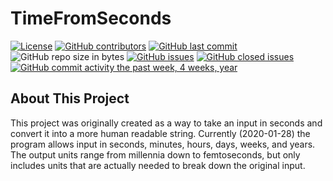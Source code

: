 # TimeFromSeconds
[![License](https://img.shields.io/github/license/chrisjudk/TimeFromSeconds-CLI.svg)](/LICENSE)
[![GitHub contributors](https://img.shields.io/github/contributors/chrisjudk/TimeFromSeconds-CLI.svg)](/../../graphs/contributors)
[![GitHub last commit](https://img.shields.io/github/last-commit/chrisjudk/TimeFromSeconds-CLI.svg)](/../../commits/master)
![GitHub repo size in bytes](https://img.shields.io/github/repo-size/chrisjudk/TimeFromSeconds-CLI.svg)
[![GitHub issues](https://img.shields.io/github/issues/chrisjudk/TimeFromSeconds-CLI.svg)](/../../issues)
[![GitHub closed issues](https://img.shields.io/github/issues-closed/chrisjudk/TimeFromSeconds-CLI.svg?colorB=red)](/../../issues?q=is%3Aissue+is%3Aclosed)
[![GitHub commit activity the past week, 4 weeks, year](https://img.shields.io/github/commit-activity/y/chrisjudk/TimeFromSeconds-CLI.svg)](/../../graphs/commit-activity)

## About This Project
This project was originally created as a way to take an input in seconds and convert it into a more human readable string. Currently (2020-01-28) the program allows input in seconds, minutes, hours, days, weeks, and years. The output units range from millennia down to femtoseconds, but only includes units that are actually needed to break down the original input.
